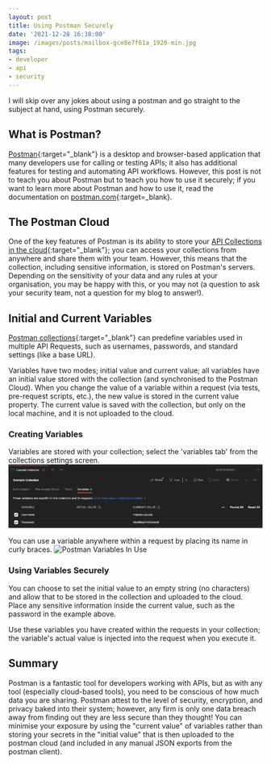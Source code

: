```yaml
---
layout: post
title: Using Postman Securely
date: '2021-12-28 16:38:00'
image: /images/posts/mailbox-gce8e7f61a_1920-min.jpg
tags:
- developer
- api
- security
---
```

I will skip over any jokes about using a postman and go straight to the subject at hand, using Postman securely. 

## What is Postman?
[Postman](https://www.postman.com/){:target="_blank"} is a desktop and browser-based application that many developers use for calling or testing APIs; it also has additional features for testing and automating API workflows. However, this post is not to teach you about Postman but to teach you how to use it securely; if you want to learn more about Postman and how to use it, read the documentation on [postman.com](https://learning.postman.com/docs/getting-started/introduction/){:target=_blank}.

## The Postman Cloud
One of the key features of Postman is its ability to store your [API Collections in the cloud](https://www.postman.com/product/workspaces/){:target="_blank"}; you can access your collections from anywhere and share them with your team. However, this means that the collection, including sensitive information, is stored on Postman's servers. Depending on the sensitivity of your data and any rules at your organisation, you may be happy with this, or you may not (a question to ask your security team, not a question for my blog to answer!).
<!--more-->
## Initial and Current Variables
[Postman collections](https://learning.postman.com/docs/sending-requests/intro-to-collections/){:target="_blank"} can predefine variables used in multiple API Requests, such as usernames, passwords, and standard settings (like a base URL).

Variables have two modes; initial value and current value; all variables have an initial value stored with the collection (and synchronised to the Postman Cloud). When you change the value of a variable within a request (via tests, pre-request scripts, etc.), the new value is stored in the current value property. The current value is saved with the collection, but only on the local machine, and it is not uploaded to the cloud.

### Creating Variables
Variables are stored with your collection; select the 'variables tab' from the collections settings screen. 
![Postman Variables Screen](/images/content/postman-vars-min.png)

You can use a variable anywhere within a request by placing its name in curly braces.
![Postman Variables In Use](/images/content/postman-use-vars-min.png)

### Using Variables Securely
You can choose to set the initial value to an empty string (no characters) and allow that to be stored in the collection and uploaded to the cloud. Place any sensitive information inside the current value, such as the password in the example above.

Use these variables you have created within the requests in your collection; the variable's actual value is injected into the request when you execute it.

## Summary
Postman is a fantastic tool for developers working with APIs, but as with any tool (especially cloud-based tools), you need to be conscious of how much data you are sharing. Postman attest to the level of security, encryption, and privacy baked into their system; however, any firm is only one data breach away from finding out they are less secure than they thought! You can minimise your exposure by using the "current value" of variables rather than storing your secrets in the "initial value" that is then uploaded to the postman cloud (and included in any manual JSON exports from the postman client).